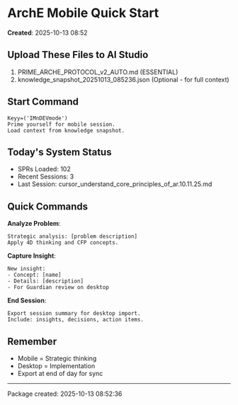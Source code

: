# ArchE Mobile Quick Start
**Created**: 2025-10-13 08:52

## Upload These Files to AI Studio

1. PRIME_ARCHE_PROTOCOL_v2_AUTO.md (ESSENTIAL)
2. knowledge_snapshot_20251013_085236.json (Optional - for full context)

## Start Command

```
Keyy=('IMnDEVmode')
Prime yourself for mobile session.
Load context from knowledge snapshot.
```

## Today's System Status

- SPRs Loaded: 102
- Recent Sessions: 3
- Last Session: cursor_understand_core_principles_of_ar.10.11.25.md

## Quick Commands

**Analyze Problem**:
```
Strategic analysis: [problem description]
Apply 4D thinking and CFP concepts.
```

**Capture Insight**:
```
New insight:
- Concept: [name]
- Details: [description]
- For Guardian review on desktop
```

**End Session**:
```
Export session summary for desktop import.
Include: insights, decisions, action items.
```

## Remember

- Mobile = Strategic thinking
- Desktop = Implementation
- Export at end of day for sync

---
Package created: 2025-10-13 08:52:36
